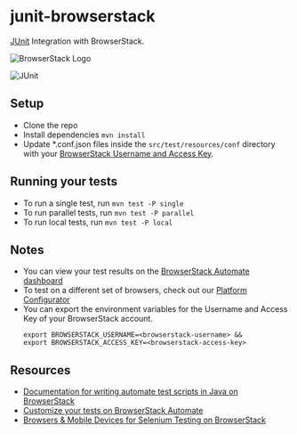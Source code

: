 # junit-browserstack
[JUnit](http://junit.org/junit4/) Integration with BrowserStack.

![BrowserStack Logo](https://d98b8t1nnulk5.cloudfront.net/production/images/layout/logo-header.png?1469004780) 

![JUnit](http://junit.org/junit4/images/junit-logo.png)

## Setup
* Clone the repo
* Install dependencies `mvn install`
* Update *.conf.json files inside the `src/test/resources/conf` directory with your [BrowserStack Username and Access Key](https://www.browserstack.com/accounts/settings). 

## Running your tests
* To run a single test, run `mvn test -P single`
* To run parallel tests, run `mvn test -P parallel`
* To run local tests, run `mvn test -P local`

## Notes
* You can view your test results on the [BrowserStack Automate dashboard](https://www.browserstack.com/automate)
* To test on a different set of browsers, check out our [Platform Configurator](https://www.browserstack.com/automate/python#setting-os-and-browser)
* You can export the environment variables for the Username and Access Key of your BrowserStack account. 
  ```
  export BROWSERSTACK_USERNAME=<browserstack-username> &&
  export BROWSERSTACK_ACCESS_KEY=<browserstack-access-key>
  ```

## Resources
* [Documentation for writing automate test scripts in Java on BrowserStack](https://www.browserstack.com/automate/java)
* [Customize your tests on BrowserStack Automate](https://www.browserstack.com/automate/capabilities)
* [Browsers & Mobile Devices for Selenium Testing on BrowserStack](https://www.browserstack.com/list-of-browsers-and-platforms?product=automate) 
